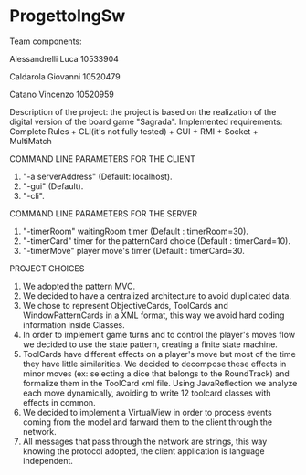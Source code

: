 # ProgettoIngSw
Team components:

Alessandrelli Luca 10533904

Caldarola Giovanni 10520479

Catano Vincenzo 10520959


Description of the project: the project is based on the realization of the digital version of the board game "Sagrada".
Implemented requirements: Complete Rules + CLI(it's not fully tested) + GUI + RMI + Socket + MultiMatch

COMMAND LINE PARAMETERS FOR THE CLIENT
1) "-a serverAddress" (Default: localhost).
2) "-gui" (Default).
3) "-cli".

COMMAND LINE PARAMETERS FOR THE SERVER
1) "-timerRoom" waitingRoom timer (Default : timerRoom=30).
2) "-timerCard" timer for the patternCard choice (Default : timerCard=10).
3) "-timerMove" player move's timer (Default : timerCard=30.

PROJECT CHOICES

1) We adopted the pattern MVC.
2) We decided to have a centralized architecture to avoid duplicated data.
3) We chose to represent ObjectiveCards, ToolCards and WindowPatternCards in a XML format, this way we avoid hard coding information inside Classes.
4) In order to implement game turns and to control the player's moves flow we decided to use the state pattern, creating a finite state machine.
5) ToolCards have different effects on a player's move but most of the time they have little similarities. We decided to decompose these effects in minor moves (ex: selecting a dice that belongs to the RoundTrack) and formalize them in the ToolCard xml file. Using JavaReflection we analyze each move dynamically, avoiding to write 12 toolcard classes with effects in common.  
6) We decided to implement a VirtualView in order to process events coming from the model and farward them to the client through the network.
7) All messages that pass through the network are strings, this way knowing the protocol adopted, the client application is language independent.
